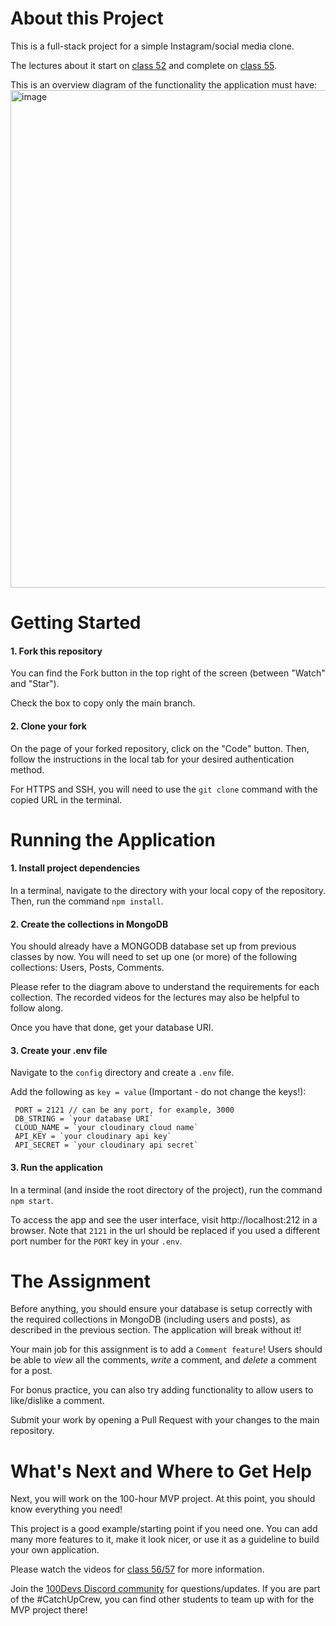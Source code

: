 # About this Project
This is a full-stack project for a simple Instagram/social media clone.

The lectures about it start on [class 52](https://www.youtube.com/watch?v=z5UgtXOxEEk&list=PLBf-QcbaigsJysJ-KFZvLGJvvW-3sfk1S&index=45) and complete on [class 55](https://www.youtube.com/watch?v=xsKGlEemTAo&list=PLBf-QcbaigsJysJ-KFZvLGJvvW-3sfk1S&index=46).

This is an overview diagram of the functionality the application must have:
<img width="796" alt="image" src="https://github.com/user-attachments/assets/09c1a6d1-ca54-4fa7-9b9c-00eddfd441f3">

# Getting Started
#### 1. Fork this repository
You can find the Fork button in the top right of the screen (between "Watch" and "Star").

Check the box to copy only the main branch.
  
#### 2. Clone your fork
On the page of your forked repository, click on the "Code" button. Then, follow the instructions in the local tab for your desired authentication method.

For HTTPS and SSH, you will need to use the `git clone` command with the copied URL in the terminal. 
   
# Running the Application
#### 1. Install project dependencies
In a terminal, navigate to the directory with your local copy of the repository. Then, run the command `npm install`.

#### 2. Create the collections in MongoDB
You should already have a MONGODB database set up from previous classes by now. You will need to set up one (or more) of the following collections: Users, Posts, Comments. 

Please refer to the diagram above to understand the requirements for each collection. The recorded videos for the lectures may also be helpful to follow along. 

Once you have that done, get your database URI. 
   
#### 3. Create your .env file
Navigate to the `config` directory and create a `.env` file.

Add the following as `key = value` (Important - do not change the keys!):
   
     PORT = 2121 // can be any port, for example, 3000
     DB_STRING = `your database URI`
     CLOUD_NAME = `your cloudinary cloud name`
     API_KEY = `your cloudinary api key`
     API_SECRET = `your cloudinary api secret`
   
#### 3. Run the application
In a terminal (and inside the root directory of the project), run the command `npm start`.

To access the app and see the user interface, visit http://localhost:212 in a browser. Note that `2121` in the url should be replaced if you used a different port number for the `PORT` key in your `.env`.

# The Assignment
Before anything, you should ensure your database is setup correctly with the required collections in MongoDB (including users and posts), as described in the previous section. The application will break without it! 

Your main job for this assignment is to add a `Comment feature`! Users should be able to *view* all the comments, *write* a comment, and *delete* a comment for a post.

For bonus practice, you can also try adding functionality to allow users to like/dislike a comment. 

Submit your work by opening a Pull Request with your changes to the main repository. 

# What's Next and Where to Get Help
Next, you will work on the 100-hour MVP project. At this point, you should know everything you need!

This project is a good example/starting point if you need one. You can add many more features to it, make it look nicer, or use it as a guideline to build your own application.

Please watch the videos for [class 56/57](https://www.youtube.com/watch?v=zjxo_-wNZHE&list=PLBf-QcbaigsJysJ-KFZvLGJvvW-3sfk1S&index=50&t=70s) for more information. 

Join the [100Devs Discord community](https://leonnoel.com/discord) for questions/updates. If you are part of the #CatchUpCrew, you can find other students to team up with for the MVP project there! 
